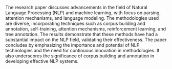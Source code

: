 The research paper discusses advancements in the field of Natural Language Processing (NLP) and machine learning, with focus on parsing, attention mechanisms, and language modeling. The methodologies used are diverse, incorporating techniques such as corpus building and annotation, self-training, attention mechanisms, reinforcement learning, and tree annotation. The results demonstrate that these methods have had a substantial impact on the NLP field, validating their effectiveness. The paper concludes by emphasizing the importance and potential of NLP technologies and the need for continuous innovation in methodologies. It also underscores the significance of corpus building and annotation in developing effective NLP systems.